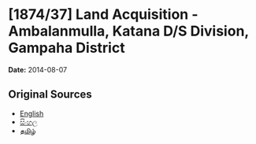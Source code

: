 # [1874/37] Land Acquisition - Ambalanmulla, Katana D/S Division, Gampaha District

**Date:** 2014-08-07

## Original Sources

- [English](https://documents.gov.lk/view/extra-gazettes/2014/8/1874-37_E.pdf)
- [සිංහල](https://documents.gov.lk/view/extra-gazettes/2014/8/1874-37_S.pdf)
- [தமிழ்](https://documents.gov.lk/view/extra-gazettes/2014/8/1874-37_T.pdf)
